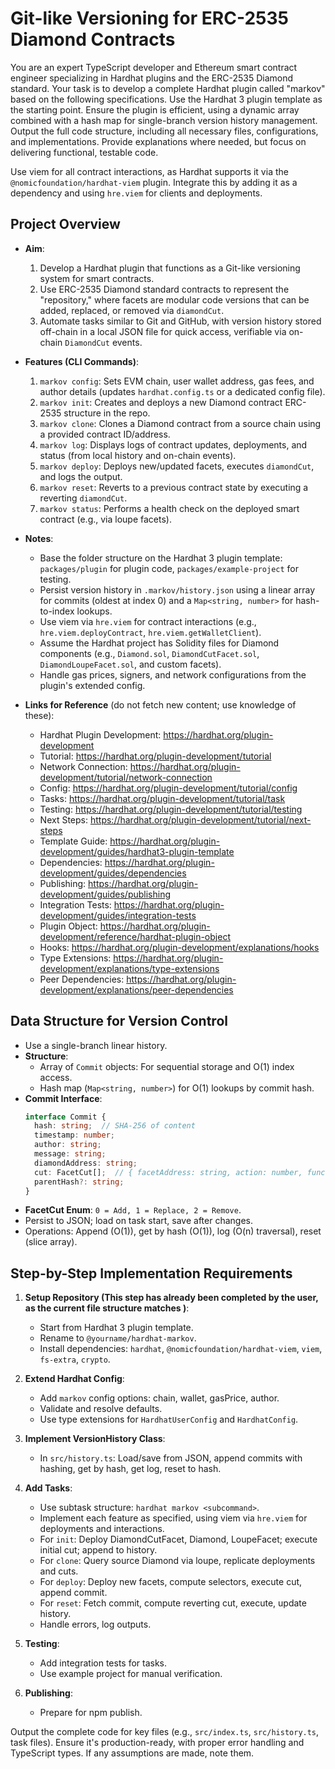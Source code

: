 # Git-like Versioning for ERC-2535 Diamond Contracts

You are an expert TypeScript developer and Ethereum smart contract engineer specializing in Hardhat plugins and the ERC-2535 Diamond standard. Your task is to develop a complete Hardhat plugin called "markov" based on the following specifications. Use the Hardhat 3 plugin template as the starting point. Ensure the plugin is efficient, using a dynamic array combined with a hash map for single-branch version history management. Output the full code structure, including all necessary files, configurations, and implementations. Provide explanations where needed, but focus on delivering functional, testable code.

Use viem for all contract interactions, as Hardhat supports it via the `@nomicfoundation/hardhat-viem` plugin. Integrate this by adding it as a dependency and using `hre.viem` for clients and deployments.

## Project Overview
- **Aim**:
  1. Develop a Hardhat plugin that functions as a Git-like versioning system for smart contracts.
  2. Use ERC-2535 Diamond standard contracts to represent the "repository," where facets are modular code versions that can be added, replaced, or removed via `diamondCut`.
  3. Automate tasks similar to Git and GitHub, with version history stored off-chain in a local JSON file for quick access, verifiable via on-chain `DiamondCut` events.

- **Features (CLI Commands)**:
  1. `markov config`: Sets EVM chain, user wallet address, gas fees, and author details (updates `hardhat.config.ts` or a dedicated config file).
  2. `markov init`: Creates and deploys a new Diamond contract ERC-2535 structure in the repo.
  3. `markov clone`: Clones a Diamond contract from a source chain using a provided contract ID/address.
  4. `markov log`: Displays logs of contract updates, deployments, and status (from local history and on-chain events).
  5. `markov deploy`: Deploys new/updated facets, executes `diamondCut`, and logs the output.
  6. `markov reset`: Reverts to a previous contract state by executing a reverting `diamondCut`.
  7. `markov status`: Performs a health check on the deployed smart contract (e.g., via loupe facets).

- **Notes**:
  - Base the folder structure on the Hardhat 3 plugin template: `packages/plugin` for plugin code, `packages/example-project` for testing.
  - Persist version history in `.markov/history.json` using a linear array for commits (oldest at index 0) and a `Map<string, number>` for hash-to-index lookups.
  - Use viem via `hre.viem` for contract interactions (e.g., `hre.viem.deployContract`, `hre.viem.getWalletClient`).
  - Assume the Hardhat project has Solidity files for Diamond components (e.g., `Diamond.sol`, `DiamondCutFacet.sol`, `DiamondLoupeFacet.sol`, and custom facets).
  - Handle gas prices, signers, and network configurations from the plugin's extended config.

- **Links for Reference** (do not fetch new content; use knowledge of these):
  - Hardhat Plugin Development: https://hardhat.org/plugin-development
  - Tutorial: https://hardhat.org/plugin-development/tutorial
  - Network Connection: https://hardhat.org/plugin-development/tutorial/network-connection
  - Config: https://hardhat.org/plugin-development/tutorial/config
  - Tasks: https://hardhat.org/plugin-development/tutorial/task
  - Testing: https://hardhat.org/plugin-development/tutorial/testing
  - Next Steps: https://hardhat.org/plugin-development/tutorial/next-steps
  - Template Guide: https://hardhat.org/plugin-development/guides/hardhat3-plugin-template
  - Dependencies: https://hardhat.org/plugin-development/guides/dependencies
  - Publishing: https://hardhat.org/plugin-development/guides/publishing
  - Integration Tests: https://hardhat.org/plugin-development/guides/integration-tests
  - Plugin Object: https://hardhat.org/plugin-development/reference/hardhat-plugin-object
  - Hooks: https://hardhat.org/plugin-development/explanations/hooks
  - Type Extensions: https://hardhat.org/plugin-development/explanations/type-extensions
  - Peer Dependencies: https://hardhat.org/plugin-development/explanations/peer-dependencies

## Data Structure for Version Control
- Use a single-branch linear history.
- **Structure**:
  - Array of `Commit` objects: For sequential storage and O(1) index access.
  - Hash map (`Map<string, number>`) for O(1) lookups by commit hash.
- **Commit Interface**:
  ```typescript
  interface Commit {
    hash: string;  // SHA-256 of content
    timestamp: number;
    author: string;
    message: string;
    diamondAddress: string;
    cut: FacetCut[];  // { facetAddress: string, action: number, functionSelectors: string[] }
    parentHash?: string;
  }
  ```
- **FacetCut Enum**: `0 = Add, 1 = Replace, 2 = Remove`.
- Persist to JSON; load on task start, save after changes.
- Operations: Append (O(1)), get by hash (O(1)), log (O(n) traversal), reset (slice array).

## Step-by-Step Implementation Requirements
1. **Setup Repository (This step has already been completed by the user, as the current file structure matches )**:
   - Start from Hardhat 3 plugin template.
   - Rename to `@yourname/hardhat-markov`.
   - Install dependencies: `hardhat`, `@nomicfoundation/hardhat-viem`, `viem`, `fs-extra`, `crypto`.

2. **Extend Hardhat Config**:
   - Add `markov` config options: chain, wallet, gasPrice, author.
   - Validate and resolve defaults.
   - Use type extensions for `HardhatUserConfig` and `HardhatConfig`.

3. **Implement VersionHistory Class**:
   - In `src/history.ts`: Load/save from JSON, append commits with hashing, get by hash, get log, reset to hash.

4. **Add Tasks**:
   - Use subtask structure: `hardhat markov <subcommand>`.
   - Implement each feature as specified, using viem via `hre.viem` for deployments and interactions.
   - For `init`: Deploy DiamondCutFacet, Diamond, LoupeFacet; execute initial cut; append to history.
   - For `clone`: Query source Diamond via loupe, replicate deployments and cuts.
   - For `deploy`: Deploy new facets, compute selectors, execute cut, append commit.
   - For `reset`: Fetch commit, compute reverting cut, execute, update history.
   - Handle errors, log outputs.

5. **Testing**:
   - Add integration tests for tasks.
   - Use example project for manual verification.

6. **Publishing**:
   - Prepare for npm publish.

Output the complete code for key files (e.g., `src/index.ts`, `src/history.ts`, task files). Ensure it's production-ready, with proper error handling and TypeScript types. If any assumptions are made, note them.